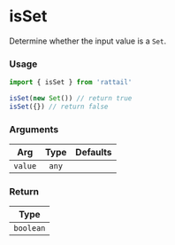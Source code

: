 # isSet

Determine whether the input value is a `Set`.

### Usage

```ts
import { isSet } from 'rattail'

isSet(new Set()) // return true
isSet({}) // return false
```

### Arguments

| Arg     | Type  | Defaults |
| ------- | :---: | -------: |
| `value` | `any` |          |

### Return

|   Type    |
| :-------: |
| `boolean` |
